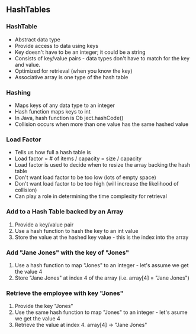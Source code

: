 ## HashTables

### HashTable
- Abstract data type
- Provide access to data using keys
- Key doesn't have to be an integer; it could be a string
- Consists of key/value pairs - data types don't have to match for the key and value.
- Optimized for retrieval (when you know the key)
- Associative array is one type of the hash table

### Hashing
- Maps keys of any data type to an integer
- Hash function maps keys to int
- In Java, hash function is Ob ject.hashCode()
- Collision occurs when more than one value has the same hashed value

### Load Factor
- Tells us how full a hash table is
- Load factor = # of items / capacity = size / capacity
- Load factor is used to decide when to resize the array backing the hash table
- Don't want load factor to be too low (lots of empty space)
- Don't want load factor to be too high (will increase the likelihood of collision)
- Can play a role in determining the time complexity for retrieval

### Add to a Hash Table backed by an Array
1. Provide a key/value pair
2. Use a hash function to hash the key to an int value
3. Store the value at the hashed key value - this is the index into the array

### Add "Jane Jones" with the key of "Jones"
1. Use a hash function to map "Jones" to an integer - let's assume we get the value 4
2. Store "Jane Jones" at index 4 of the array (i.e. array[4] = "Jane Jones")

### Retrieve the employee with key "Jones"
1. Provide the key "Jones"
2. Use the same hash function to map "Jones" to an integer - let's asume we get the value 4
3. Retrieve the value at index 4. array[4] -> "Jane Jones"

